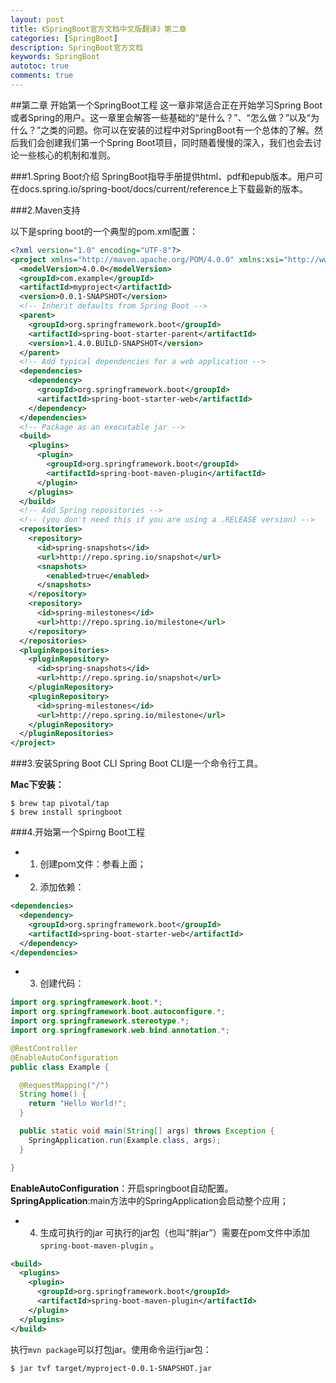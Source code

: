 ```yaml
---
layout: post
title: 《SpringBoot官方文档中文版翻译》第二章
categories: [SpringBoot]
description: SpringBoot官方文档
keywords: SpringBoot
autotoc: true
comments: true
---
```


##第二章 开始第一个SpringBoot工程
  这一章非常适合正在开始学习Spring Boot或者Spring的用户。这一章里会解答一些基础的“是什么？”、“怎么做？”以及“为什么？”之类的问题。你可以在安装的过程中对SpringBoot有一个总体的了解。然后我们会创建我们第一个Spring Boot项目，同时随着慢慢的深入，我们也会去讨论一些核心的机制和准则。

###1.Spring Boot介绍
  SpringBoot指导手册提供html、pdf和epub版本。用户可在docs.spring.io/spring-boot/docs/current/reference上下载最新的版本。

###2.Maven支持

以下是spring boot的一个典型的pom.xml配置：

```xml
<?xml version="1.0" encoding="UTF-8"?>
<project xmlns="http://maven.apache.org/POM/4.0.0" xmlns:xsi="http://www.w3.org/2001/XMLSchema-instance" xsi:schemaLocation="http://maven.apache.org/POM/4.0.0 http://maven.apache.org/xsd/maven-4.0.0.xsd">
  <modelVersion>4.0.0</modelVersion>
  <groupId>com.example</groupId>
  <artifactId>myproject</artifactId>
  <version>0.0.1-SNAPSHOT</version>
  <!-- Inherit defaults from Spring Boot -->
  <parent>
    <groupId>org.springframework.boot</groupId>
    <artifactId>spring-boot-starter-parent</artifactId>
    <version>1.4.0.BUILD-SNAPSHOT</version>
  </parent>
  <!-- Add typical dependencies for a web application -->
  <dependencies>
    <dependency>
      <groupId>org.springframework.boot</groupId>
      <artifactId>spring-boot-starter-web</artifactId>
    </dependency>
  </dependencies>
  <!-- Package as an executable jar -->
  <build>
    <plugins>
      <plugin>
        <groupId>org.springframework.boot</groupId>
        <artifactId>spring-boot-maven-plugin</artifactId>
      </plugin>
    </plugins>
  </build>
  <!-- Add Spring repositories -->
  <!-- (you don't need this if you are using a .RELEASE version) -->
  <repositories>
    <repository>
      <id>spring-snapshots</id>
      <url>http://repo.spring.io/snapshot</url>
      <snapshots>
        <enabled>true</enabled>
      </snapshots>
    </repository>
    <repository>
      <id>spring-milestones</id>
      <url>http://repo.spring.io/milestone</url>
    </repository>
  </repositories>
  <pluginRepositories>
    <pluginRepository>
      <id>spring-snapshots</id>
      <url>http://repo.spring.io/snapshot</url>
    </pluginRepository>
    <pluginRepository>
      <id>spring-milestones</id>
      <url>http://repo.spring.io/milestone</url>
    </pluginRepository>
  </pluginRepositories>
</project>

```

###3.安装Spring Boot CLI
Spring Boot CLI是一个命令行工具。

**Mac下安装：**
```
$ brew tap pivotal/tap
$ brew install springboot
```

###4.开始第一个Spirng Boot工程

- 1. 创建pom文件：参看上面；
- 2. 添加依赖：
```xml
<dependencies>
  <dependency>
    <groupId>org.springframework.boot</groupId>
    <artifactId>spring-boot-starter-web</artifactId>
  </dependency>
</dependencies>

```
- 3. 创建代码：
```Java
import org.springframework.boot.*;
import org.springframework.boot.autoconfigure.*;
import org.springframework.stereotype.*;
import org.springframework.web.bind.annotation.*;

@RestController
@EnableAutoConfiguration
public class Example {

  @RequestMapping("/")
  String home() {
    return "Hello World!";
  }

  public static void main(String[] args) throws Exception {
    SpringApplication.run(Example.class, args);
  }

}

```

**EnableAutoConfiguration**：开启springboot自动配置。
**SpringApplication**:main方法中的SpringApplication会启动整个应用；

- 4. 生成可执行的jar
可执行的jar包（也叫“胖jar”）需要在pom文件中添加`spring-boot-maven-plugin` 。

```xml
<build>
  <plugins>
    <plugin>
      <groupId>org.springframework.boot</groupId>
      <artifactId>spring-boot-maven-plugin</artifactId>
    </plugin>
  </plugins>
</build>

```

执行`mvn package`可以打包jar。使用命令运行jar包：
```
$ jar tvf target/myproject-0.0.1-SNAPSHOT.jar
```

